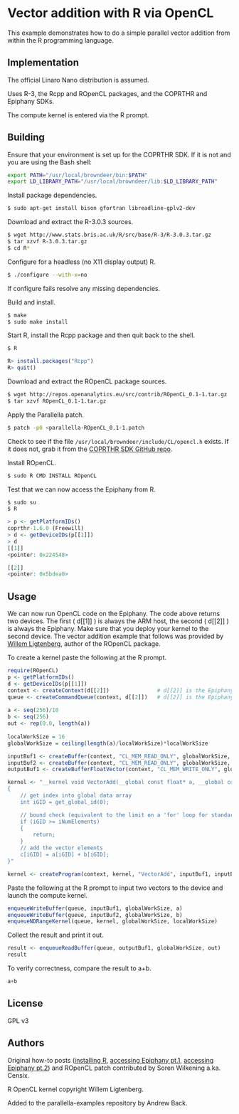 # Vector addition with R via OpenCL

This example demonstrates how to do a simple parallel vector addition from within the R programming language.

## Implementation

The official Linaro Nano distribution is assumed.

Uses R-3, the Rcpp and ROpenCL packages, and the COPRTHR and Epiphany SDKs.

The compute kernel is entered via the R prompt.

## Building

Ensure that your environment is set up for the COPRTHR SDK. If it is not and you are using the Bash shell:

```bash
export PATH="/usr/local/browndeer/bin:$PATH"
export LD_LIBRARY_PATH="/usr/local/browndeer/lib:$LD_LIBRARY_PATH"
```

Install package dependencies.

```bash
$ sudo apt-get install bison gfortran libreadline-gplv2-dev
```

Download and extract the R-3.0.3 sources.

```bash
$ wget http://www.stats.bris.ac.uk/R/src/base/R-3/R-3.0.3.tar.gz
$ tar xzvf R-3.0.3.tar.gz
$ cd R*
```

Configure for a headless (no X11 display output) R.

```bash
$ ./configure --with-x=no
```

If configure fails resolve any missing dependencies.

Build and install.

```bash
$ make
$ sudo make install
```

Start R, install the Rcpp package and then quit back to the shell.

```bash
$ R
```

```R
R> install.packages("Rcpp")
R> quit()
```

Download and extract the ROpenCL package sources.

```bash
$ wget http://repos.openanalytics.eu/src/contrib/ROpenCL_0.1-1.tar.gz
$ tar xzvf ROpenCL_0.1-1.tar.gz
```

Apply the Parallella patch.

```bash
$ patch -p0 <parallella-ROpenCL_0.1-1.patch
```

Check to see if the file `/usr/local/browndeer/include/CL/opencl.h` exists. If it does not, grab it from the [COPRTHR SDK GitHub repo](https://github.com/browndeer/coprthr/blob/current/include/CL/opencl.h).

Install ROpenCL.

```bash
$ sudo R CMD INSTALL ROpenCL
```

Test that we can now access the Epiphany from R.

```bash
$ sudo su
$ R
```

```R
> p <- getPlatformIDs()
coprthr-1.6.0 (Freewill)
> d <- getDeviceIDs(p[[1]])
> d
[[1]]
<pointer: 0x224548>

[[2]]
<pointer: 0x5bdea0>
```

## Usage

We can now run OpenCL code on the Epiphany. The code above returns two devices. The first ( d[[1]] ) is always the ARM host, the second ( d[[2]] ) is always the Epiphany. Make sure that you deploy your kernel to the second device.
The vector addition example that follows was provided by [Willem Ligtenberg](http://openanalytics.eu), author of the ROpenCL package.

To create a kernel paste the following at the R prompt.

```R
require(ROpenCL)   
p <- getPlatformIDs()
d <- getDeviceIDs(p[[1]]) 
context <- createContext(d[[2]])               # d[[2]] is the Epiphany!
queue <- createCommandQueue(context, d[[2]])   # d[[2]] is the Epiphany!
   
a <- seq(256)/10
b <- seq(256)
out <- rep(0.0, length(a))
 
localWorkSize = 16
globalWorkSize = ceiling(length(a)/localWorkSize)*localWorkSize

inputBuf1 <- createBuffer(context, "CL_MEM_READ_ONLY", globalWorkSize, a)
inputBuf2 <- createBuffer(context, "CL_MEM_READ_ONLY", globalWorkSize, b)
outputBuf1 <- createBufferFloatVector(context, "CL_MEM_WRITE_ONLY", globalWorkSize)

kernel <- "__kernel void VectorAdd(__global const float* a, __global const int* b, __global float* c, int iNumElements)
{
    // get index into global data array
    int iGID = get_global_id(0);

    // bound check (equivalent to the limit on a 'for' loop for standard/serial C code
    if (iGID >= iNumElements)
    {   
        return; 
    }
    // add the vector elements
    c[iGID] = a[iGID] + b[iGID];
}"

kernel <- createProgram(context, kernel, "VectorAdd", inputBuf1, inputBuf2, outputBuf1, length(out))
```

Paste the following at the R prompt to input two vectors to the device and launch the compute kernel.

```R
enqueueWriteBuffer(queue, inputBuf1, globalWorkSize, a)
enqueueWriteBuffer(queue, inputBuf2, globalWorkSize, b)
enqueueNDRangeKernel(queue, kernel, globalWorkSize, localWorkSize)
```

Collect the result and print it out.

```R
result <- enqueueReadBuffer(queue, outputBuf1, globalWorkSize, out)
result
```

To verify correctness, compare the result to a+b.

```R
a+b
```

## License

GPL v3

## Authors

Original how-to posts ([installing R](http://forums.parallella.org/viewtopic.php?f=39&t=367), [accessing Epiphany pt.1](http://forums.parallella.org/viewtopic.php?f=39&t=368), [accessing Epiphany pt.2](http://forums.parallella.org/viewtopic.php?f=39&t=373)) and ROpenCL patch contributed by Soren Wilkening a.ka. Censix.

R OpenCL kernel copyright Willem Ligtenberg.

Added to the parallella-examples repository by Andrew Back.
